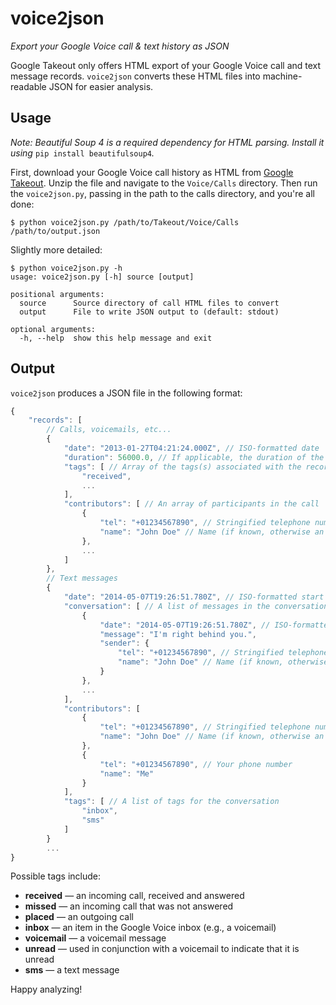 voice2json
=============
*Export your Google Voice call & text history as JSON*

Google Takeout only offers HTML export of your Google Voice call and text message records. `voice2json` converts these HTML files into machine-readable JSON for easier analysis.

## Usage
*Note: Beautiful Soup 4 is a required dependency for HTML parsing. Install it using* `pip install beautifulsoup4`*.*

First, download your Google Voice call history as HTML from [Google Takeout](https://www.google.com/settings/takeout). Unzip the file and navigate to the `Voice/Calls` directory. Then run the `voice2json.py`, passing in the path to the calls directory, and you're all done:
```
$ python voice2json.py /path/to/Takeout/Voice/Calls /path/to/output.json
```

Slightly more detailed:
```
$ python voice2json.py -h
usage: voice2json.py [-h] source [output]

positional arguments:
  source      Source directory of call HTML files to convert
  output      File to write JSON output to (default: stdout)

optional arguments:
  -h, --help  show this help message and exit
```

## Output

`voice2json` produces a JSON file in the following format:

```js
{
	"records": [
		// Calls, voicemails, etc...
		{
			"date": "2013-01-27T04:21:24.000Z", // ISO-formatted date
			"duration": 56000.0, // If applicable, the duration of the call
			"tags": [ // Array of the tags(s) associated with the record (see below)
				"received",
				...
			],
			"contributors": [ // An array of participants in the call
				{
					"tel": "+01234567890", // Stringified telephone number containing country code
					"name": "John Doe" // Name (if known, otherwise an empty string)
				},
				...
			]
		},
		// Text messages
		{
			"date": "2014-05-07T19:26:51.780Z", // ISO-formatted start date of conversation
			"conversation": [ // A list of messages in the conversation
				{
					"date": "2014-05-07T19:26:51.780Z", // ISO-formatted date of message
					"message": "I'm right behind you.",
					"sender": {
						"tel": "+01234567890", // Stringified telephone number containing country code
						"name": "John Doe" // Name (if known, otherwise an empty string)
					}
				},
				...
			],
			"contributors": [
				{
					"tel": "+01234567890", // Stringified telephone number containing country code
					"name": "John Doe" // Name (if known, otherwise an empty string)
				},
				{
					"tel": "+01234567890", // Your phone number
					"name": "Me"
				}
			],
			"tags": [ // A list of tags for the conversation
				"inbox", 
				"sms"
			]
		}
		...
}
```

Possible tags include:
 - **received** &mdash; an incoming call, received and answered
 - **missed** &mdash; an incoming call that was not answered
 - **placed** &mdash; an outgoing call
 - **inbox** &mdash; an item in the Google Voice inbox (e.g., a voicemail)
 - **voicemail** &mdash; a voicemail message
 - **unread** &mdash; used in conjunction with a voicemail to indicate that it is unread
 - **sms** &mdash; a text message

Happy analyzing!

